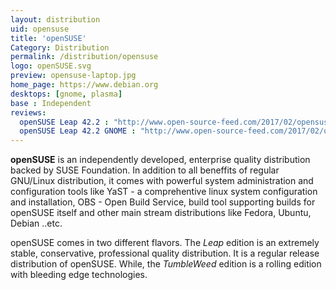 ```yaml
---
layout: distribution
uid: opensuse
title: 'openSUSE'
Category: Distribution
permalink: /distribution/opensuse
logo: openSUSE.svg
preview: opensuse-laptop.jpg
home_page: https://www.debian.org
desktops: [gnome, plasma]
base : Independent
reviews:
  openSUSE Leap 42.2 : "http://www.open-source-feed.com/2017/02/opensuse-leap-422-is-extremely-stable.html"
  openSUSE Leap 42.2 GNOME : "http://www.open-source-feed.com/2017/02/opensuse-leap-422-gnome-flavor-is.html"
---
```


**openSUSE** is an independently developed, enterprise quality distribution backed by SUSE Foundation. In addition to all beneffits of regular GNU/Linux distribution, it comes with powerful system administration and configuration tools like YaST - a comprehentive linux system configuration and installation, OBS - Open Build Service, build tool supporting builds for openSUSE itself and other main stream distributions like Fedora, Ubuntu, Debian ..etc.

openSUSE comes in two different flavors. The *Leap* edition is an extremely stable, conservative, professional quality distribution. It is a regular release distribution of openSUSE. While, the *TumbleWeed* edition is a rolling edition with bleeding edge technologies.